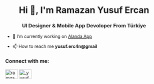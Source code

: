 <h1 align="center">Hi 👋, I'm Ramazan Yusuf Ercan</h1>
<h3 align="center">UI Designer & Mobile App Devoloper From Türkiye</h3>

- 🔭 I’m currently working on [Alanda App](www.alanda.app)

- 📫 How to reach me **yusuf.erc4n@gmail**

<h3 align="left">Connect with me:</h3>
<p align="left">
<a href="https://linkedin.com/in/ramzan yusuf ercan" target="blank"><img align="center" src="https://raw.githubusercontent.com/rahuldkjain/github-profile-readme-generator/master/src/images/icons/Social/linked-in-alt.svg" alt="ramzan yusuf ercan" height="30" width="40" /></a>
<a href="https://instagram.com/_yusufercan_" target="blank"><img align="center" src="https://raw.githubusercontent.com/rahuldkjain/github-profile-readme-generator/master/src/images/icons/Social/instagram.svg" alt="_yusufercan_" height="30" width="40" /></a>
</p>
